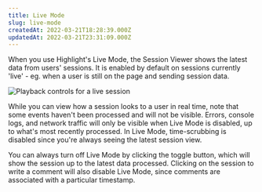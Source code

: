 ```yaml
---
title: Live Mode
slug: live-mode
createdAt: 2022-03-21T18:28:39.000Z
updatedAt: 2022-03-21T23:31:09.000Z
---
```


When you use Highlight's Live Mode, the Session Viewer shows the latest data from users' sessions. It is enabled by default on sessions currently 'live' - eg. when a user is still on the page and sending session data.

![Playback controls for a live session](https://archbee-image-uploads.s3.amazonaws.com/XPwQFz8tul7ogqGkmtA0y/rkMGsKiU5WGQ-uVhEW9Wo_screenshot-from-2022-03-21-16-29-23.png)

While you can view how a session looks to a user in real time, note that some events haven't been processed and will not be visible. Errors, console logs, and network traffic will only be visible when Live Mode is disabled, up to what's most recently processed. In Live Mode, time-scrubbing is disabled since you're always seeing the latest session view.

You can always turn off Live Mode by clicking the toggle button, which will show the session up to the latest data processed. Clicking on the session to write a comment will also disable Live Mode, since comments are associated with a particular timestamp.
